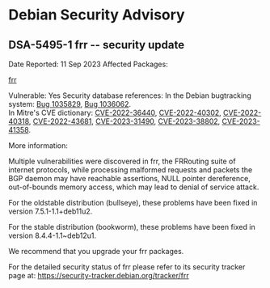 
Debian Security Advisory
========================


DSA-5495-1 frr -- security update
---------------------------------



Date Reported:
11 Sep 2023
Affected Packages:

[frr](https://packages.debian.org/src:frr)

Vulnerable:
Yes
Security database references:
In the Debian bugtracking system: [Bug 1035829](https://bugs.debian.org/cgi-bin/bugreport.cgi?bug=1035829), [Bug 1036062](https://bugs.debian.org/cgi-bin/bugreport.cgi?bug=1036062).  
In Mitre's CVE dictionary: [CVE-2022-36440](https://security-tracker.debian.org/tracker/CVE-2022-36440), [CVE-2022-40302](https://security-tracker.debian.org/tracker/CVE-2022-40302), [CVE-2022-40318](https://security-tracker.debian.org/tracker/CVE-2022-40318), [CVE-2022-43681](https://security-tracker.debian.org/tracker/CVE-2022-43681), [CVE-2023-31490](https://security-tracker.debian.org/tracker/CVE-2023-31490), [CVE-2023-38802](https://security-tracker.debian.org/tracker/CVE-2023-38802), [CVE-2023-41358](https://security-tracker.debian.org/tracker/CVE-2023-41358).  

More information:

Multiple vulnerabilities were discovered in frr, the FRRouting suite of
internet protocols, while processing malformed requests and packets the BGP
daemon may have reachable assertions, NULL pointer dereference, out-of-bounds
memory access, which may lead to denial of service attack.


For the oldstable distribution (bullseye), these problems have been fixed
in version 7.5.1-1.1+deb11u2.


For the stable distribution (bookworm), these problems have been fixed in
version 8.4.4-1.1~deb12u1.


We recommend that you upgrade your frr packages.


For the detailed security status of frr please refer to
its security tracker page at:
<https://security-tracker.debian.org/tracker/frr>





